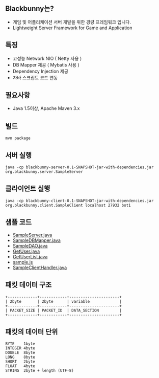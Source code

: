 ## Blackbunny는? 

* 게임 및 어플리케이션 서버 개발을 위한 경량 프레임워크 입니다.
* Lightweight Server Framework for Game and Application

## 특징
* 고성능 Network NIO ( Netty 사용 )
* DB Mapper 제공 ( Mybatis 사용 )
* Dependency Injection 제공
* 자바 스크립트 코드 연동

## 필요사항
+ Java 1.5이상, Apache Maven 3.x

## 빌드

    mvn package

## 서버 실행

    java -cp blackbunny-server-0.1-SNAPSHOT-jar-with-dependencies.jar org.blackbunny.server.SampleServer

## 클라이언트 실행

    java -cp blackbunny-client-0.1-SNAPSHOT-jar-with-dependencies.jar org.blackbunny.client.SampleClient localhost 27932 bot1

## 샘플 코드
* [SampleServer.java](blackbunny/blob/master/blackbunny-server/src/main/java/org/blackbunny/server/SampleServer.java)
* [SampleDBMapper.java](blackbunny/blob/master/blackbunny-server/src/main/java/org/blackbunny/server/data/SampleDBMapper.java)
* [SampleDAO.java](blackbunny/blob/master/blackbunny-server/src/main/java/org/blackbunny/server/data/SampleDAO.java)
* [GetUser.java](blackbunny/blob/master/blackbunny-server/src/main/java/org/blackbunny/server/handlers/GetUser.java)
* [GetUserList.java](blackbunny/blob/master/blackbunny-server/src/main/java/org/blackbunny/server/handlers/GetUserList.java)
* [sample.js](blackbunny/blob/master/blackbunny-server/src/main/resources/sample.js)
* [SampleClientHandler.java](blackbunny/blob/master/blackbunny-client/src/main/java/org/blackbunny/client/SampleClientHandler.java)


## 패킷 데이터 구조

    +-------------+------------+----------------------+
    | 2byte       | 2byte      | variable             |
    +-------------+------------+----------------------+
    | PACKET_SIZE | PACKET_ID  | DATA_SECTION         |
    +-------------+------------+----------------------+

## 패킷의 데이터 단위

    BYTE    1byte
    INTEGER 4byte
    DOUBLE  8byte
    LONG    8byte
    SHORT   2byte
    FLOAT   4byte
    STRING  2byte + length (UTF-8)









